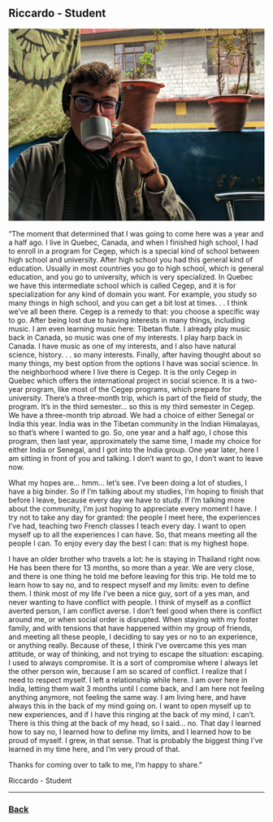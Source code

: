 ## Riccardo - Student
![Riccardo](../images/riccardo.jpeg)

“The moment that determined that I was going to come here was a year and a half ago. I live in Quebec, Canada, and when I finished high school, I had to enroll in a program for Cegep, which is a special kind of school between high school and university. After high school you had this general kind of education. Usually in most countries you go to high school, which is general education, and you go to university, which is very specialized. In Quebec we have this intermediate school which is called Cegep, and it is for specialization for any kind of domain you want. For example, you study so many things in high school, and you can get a bit lost at times. . . I think we’ve all been there. Cegep is a remedy to that: you choose a specific way to go. After being lost due to having interests in many things, including music. I am even learning music here: Tibetan flute. I already play music back in Canada, so music was one of my interests. I play harp back in Canada. I have music as one of my interests, and I also have natural science, history. . . so many interests. Finally, after having thought about so many things, my best option from the options I have was social science. In the neighborhood where I live there is Cegep. It is the only Cegep in Quebec which offers the international project in social science. It is a two-year program, like most of the Cegep programs, which prepare for university. There’s a three-month trip, which is part of the field of study, the program. It’s in the third semester… so this is my third semester in Cegep. We have a three-month trip abroad. We had a choice of either Senegal or India this year. India was in the Tibetan community in the Indian Himalayas, so that’s where I wanted to go. So, one year and a half ago, I chose this program, then last year, approximately the same time, I made my choice for either India or Senegal, and I got into the India group.  One year later, here I am sitting in front of you and talking. I don’t want to go, I don’t want to leave now.

What my hopes are… hmm… let’s see. I’ve been doing a lot of studies, I have a big binder. So if I’m talking about my studies, I’m hoping to finish that before I leave, because every day we have to study. If I’m talking more about the community, I’m just hoping to appreciate every moment I have. I try not to take any day for granted: the people I meet here, the experiences I’ve had, teaching two French classes I teach every day. I want to open myself up to all the experiences I can have. So, that means meeting all the people I can. To enjoy every day the best I can: that is my highest hope.

I have an older brother who travels a lot: he is staying in Thailand right now. He has been there for 13 months, so more than a year. We are very close, and there is one thing he told me before leaving for this trip. He told me to learn how to say no, and to respect myself and my limits: even to define them. I think most of my life I’ve been a nice guy, sort of a yes man, and never wanting to have conflict with people. I think of myself as a conflict averted person, I am conflict averse. I don’t feel good when there is conflict around me, or when social order is disrupted. When staying with my foster family, and with tensions that have happened within my group of friends, and meeting all these people, I deciding to say yes or no to an experience, or anything really. Because of these, I think I’ve overcame this yes man attitude, or way of thinking, and not trying to escape the situation: escaping. I used to always compromise. It is a sort of compromise where I always let the other person win, because I am so scared of conflict. I realize that I need to respect myself. I left a relationship while here. I am over here in India, letting them wait 3 months until I come back, and I am here not feeling anything anymore, not feeling the same way. I am living here, and have always this in the back of my mind going on. I want to open myself up to new experiences, and if I have this ringing at the back of my mind, I can’t. There is this thing at the back of my head, so I said… no. That day I learned how to say no, I learned how to define my limits, and I learned how to be proud of myself. I grew, in that sense. That is probably the biggest thing I’ve learned in my time here, and I’m very proud of that.

Thanks for coming over to talk to me, I’m happy to share.”

Riccardo - Student

---
### [Back](/pages/humans_of_dharamshala)
